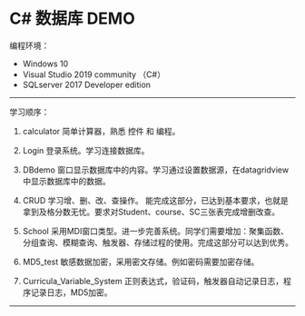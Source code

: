 # C# 数据库 DEMO
编程环境：
- Windows 10
- Visual Studio 2019 community （C#）
- SQLserver 2017 Developer edition

----------------------------

学习顺序：

1. calculator 简单计算器，熟悉 控件 和 编程。

2. Login 登录系统。学习连接数据库。

3. DBdemo 窗口显示数据库中的内容。学习通过设置数据源，在datagridview中显示数据库中的数据。

4. CRUD 学习增、删、改、查操作。 能完成这部分，已达到基本要求，也就是拿到及格分数无忧。要求对Student、course、SC三张表完成增删改查。

5. School 采用MDI窗口类型。进一步完善系统。同学们需要增加：聚集函数、分组查询、模糊查询、触发器、存储过程的使用。完成这部分可以达到优秀。

5. MD5_test 敏感数据加密，采用密文存储。例如密码需要加密存储。

6. Curricula_Variable_System 正则表达式，验证码，触发器自动记录日志，程序记录日志，MD5加密。

---------------------------------


